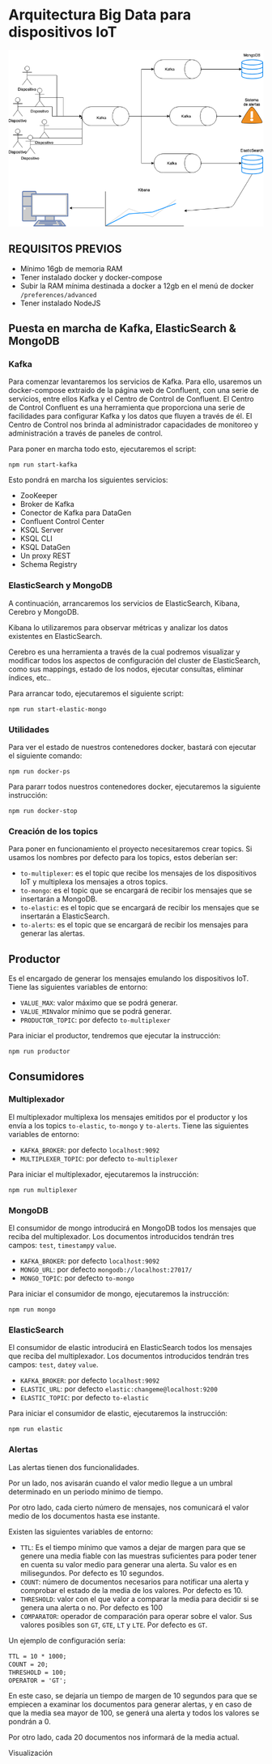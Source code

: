 # Arquitectura Big Data para dispositivos IoT

![alt text](diagrama.png)

## REQUISITOS PREVIOS

- Mínimo 16gb de memoria RAM
- Tener instalado docker y docker-compose
- Subir la RAM mínima destinada a docker a 12gb en el menú de docker `/preferences/advanced`
- Tener instalado NodeJS

## Puesta en marcha de Kafka, ElasticSearch & MongoDB

### Kafka

Para comenzar levantaremos los servicios de Kafka. Para ello, usaremos un docker-compose extraido de la página web de Confluent, con una serie de servicios, entre ellos Kafka y el Centro de Control de Confluent.
El Centro de Control Confluent es una herramienta que proporciona una serie de facilidades para configurar Kafka y los datos que fluyen a través de él. El Centro de Control nos brinda al administrador capacidades de monitoreo y administración a través de paneles de control.

Para poner en marcha todo esto, ejecutaremos el script:

```
npm run start-kafka 
```

Esto pondrá en marcha los siguientes servicios:
- ZooKeeper
- Broker de Kafka
- Conector de Kafka para DataGen
- Confluent Control Center
- KSQL Server
- KSQL CLI
- KSQL DataGen
- Un proxy REST
- Schema Registry

### ElasticSearch y MongoDB

A continuación, arrancaremos los servicios de ElasticSearch, Kibana, Cerebro y MongoDB.

Kibana lo utilizaremos para observar métricas y analizar los datos existentes en ElasticSearch.

Cerebro es una herramienta a través de la cual podremos visualizar y modificar todos los aspectos de configuración del cluster de ElasticSearch, como sus mappings, estado de los nodos, ejecutar consultas, eliminar índices, etc..

Para arrancar todo, ejecutaremos el siguiente script:
```
npm run start-elastic-mongo
```

### Utilidades

Para ver el estado de nuestros contenedores docker, bastará con ejecutar el siguiente comando:
```
npm run docker-ps
```

Para pararr todos nuestros contenedores docker, ejecutaremos la siguiente instrucción:
```
npm run docker-stop
```

### Creación de los topics

Para poner en funcionamiento el proyecto necesitaremos crear topics. Si usamos los nombres por defecto para los topics, estos deberían ser:

- `to-multiplexer`: es el topic que recibe los mensajes de los dispositivos IoT y multiplexa los mensajes a otros topics.
- `to-mongo`: es el topic que se encargará de recibir los mensajes que se insertarán a MongoDB.
- `to-elastic`: es el topic que se encargará de recibir los mensajes que se insertarán a ElasticSearch.
- `to-alerts`: es el topic que se encargará de recibir los mensajes para generar las alertas.

## Productor

Es el encargado de generar los mensajes emulando los dispositivos IoT.
Tiene las siguientes variables de entorno:
- `VALUE_MAX`: valor máximo que se podrá generar.
- `VALUE_MIN`valor mínimo que se podrá generar.
- `PRODUCTOR_TOPIC`: por defecto `to-multiplexer`

Para iniciar el productor, tendremos que ejecutar la instrucción:
```
npm run productor
```

## Consumidores

### Multiplexador
El multiplexador multiplexa los mensajes emitidos por el productor y los envía a los topics `to-elastic`, `to-mongo` y `to-alerts`.
Tiene las siguientes variables de entorno:
- `KAFKA_BROKER`: por defecto `localhost:9092`
- `MULTIPLEXER_TOPIC`: por defecto `to-multiplexer`

Para iniciar el multiplexador, ejecutaremos la instrucción:
```
npm run multiplexer
```

### MongoDB
El consumidor de mongo introducirá en MongoDB todos los mensajes que reciba del multiplexador. Los documentos introducidos tendrán tres campos: `test`, `timestamp`y `value`.
- `KAFKA_BROKER`: por defecto `localhost:9092`
- `MONGO_URL`: por defecto `mongodb://localhost:27017/`
- `MONGO_TOPIC`: por defecto `to-mongo`

Para iniciar el consumidor de mongo, ejecutaremos la instrucción:
```
npm run mongo
```

### ElasticSearch
El consumidor de elastic introducirá en ElasticSearch todos los mensajes que reciba del multiplexador. Los documentos introducidos tendrán tres campos: `test`, `date`y `value`.
- `KAFKA_BROKER`: por defecto `localhost:9092`
- `ELASTIC_URL`: por defecto `elastic:changeme@localhost:9200`
- `ELASTIC_TOPIC`: por defecto `to-elastic`

Para iniciar el consumidor de elastic, ejecutaremos la instrucción:
```
npm run elastic
```

### Alertas
Las alertas tienen dos funcionalidades.

Por un lado, nos avisarán cuando el valor medio llegue a un umbral determinado en un periodo mínimo de tiempo.

Por otro lado, cada cierto número de mensajes, nos comunicará el valor medio de los documentos hasta ese instante.

Existen las siguientes variables de entorno:
- `TTL`: Es el tiempo mínimo que vamos a dejar de margen para que se genere una media fiable con las muestras suficientes para poder tener en cuenta su valor medio para generar una alerta. Su valor es en milisegundos. Por defecto es 10 segundos.
- `COUNT`: número de documentos necesarios para notificar una alerta y comprobar el estado de la media de los valores. Por defecto es 10.
- `THRESHOLD`: valor con el que valor a comparar la media para decidir si se genera una alerta o no. Por defecto es 100
- `COMPARATOR`: operador de comparación para operar sobre el valor. Sus valores posibles son `GT`, `GTE`, `LT` y `LTE`. Por defecto es `GT`.

Un ejemplo de configuración sería:
```
TTL = 10 * 1000;
COUNT = 20;
THRESHOLD = 100;
OPERATOR = 'GT';
```
En este caso, se dejaría un tiempo de margen de 10 segundos para que se empiecen a examinar los documentos para generar alertas, y en caso de que la media sea mayor de 100, se generá una alerta y todos los valores se pondrán a 0.

Por otro lado, cada 20 documentos nos informará de la media actual.

Visualización
